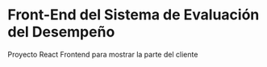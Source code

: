 # Front-End del Sistema de Evaluación del Desempeño

Proyecto React Frontend para mostrar la parte del cliente 


